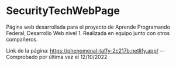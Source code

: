 # SecurityTechWebPage

Página web desarrollada para el proyecto de Aprende Programando Federal, Desarrollo Web nivel 1. 
Realizada en equipo junto con otros compañeros.

Link de la página: https://phenomenal-taffy-2c217b.netlify.app/ -- Comprobado por última vez el 12/10/2022
